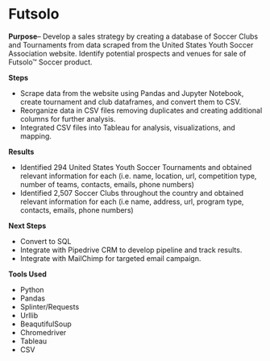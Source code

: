 # Futsolo

**Purpose**– Develop a sales strategy by creating a database of Soccer Clubs and Tournaments from data scraped from the United States Youth Soccer Association website. Identify potential prospects and venues for sale of Futsolo™ Soccer product. 

**Steps**
  *	Scrape data from the website using Pandas and Jupyter Notebook, create tournament and club dataframes, and convert them to CSV.
  *	Reorganize data in CSV files removing duplicates and creating additional columns for further analysis.
  *	Integrated CSV files into Tableau for analysis, visualizations, and mapping.

**Results**
  *	Identified 294 United States Youth Soccer Tournaments and obtained relevant information for each (i.e. name, location, url, competition   type, number of teams, contacts, emails, phone numbers)
  *	Identified 2,507 Soccer Clubs throughout the country and obtained relevant information for each (i.e name, address, url, program type,   contacts, emails, phone numbers)

**Next Steps**
 *	Convert to SQL
 *	Integrate with Pipedrive CRM to develop pipeline and track results.
 *	Integrate with MailChimp for targeted email campaign.

**Tools Used**
 *	Python
 *	Pandas
 *	Splinter/Requests
 *	Urllib
 *	BeaqutifulSoup
 *	Chromedriver
 *	Tableau
 *	CSV
